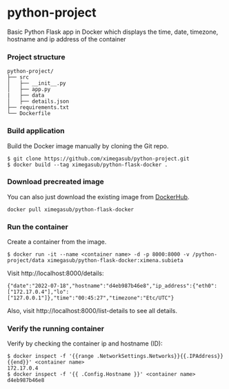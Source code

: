 # python-project
Basic Python Flask app in Docker which displays the time, date, timezone, hostname and ip address of the container

### Project structure
```
python-project/
├── src
│   ├── __init__.py
│   ├── app.py
|   ├── data
│   ├── details.json
├── requirements.txt
└── Dockerfile
```

### Build application
Build the Docker image manually by cloning the Git repo.
```
$ git clone https://github.com/ximegasub/python-project.git
$ docker build --tag ximegasub/python-flask-docker .
```

### Download precreated image
You can also just download the existing image from [DockerHub](https://hub.docker.com/r/ximegasub/python-flask-docker).
```
docker pull ximegasub/python-flask-docker
```

### Run the container
Create a container from the image.
```
$ docker run -it --name <container name> -d -p 8000:8000 -v /python-project/data ximegasub/python-flask-docker:ximena.subieta
```

Visit http://localhost:8000/details:
```
{"date":"2022-07-18","hostname":"d4eb987b46e8","ip_address":{"eth0":["172.17.0.4"],"lo":["127.0.0.1"]},"time":"00:45:27","timezone":"Etc/UTC"} 
```
Also, visit http://localhost:8000/list-details to see all details.

### Verify the running container
Verify by checking the container ip and hostname (ID):
```
$ docker inspect -f '{{range .NetworkSettings.Networks}}{{.IPAddress}}{{end}}' <container name>
172.17.0.4
$ docker inspect -f '{{ .Config.Hostname }}' <container name>
d4eb987b46e8
```

